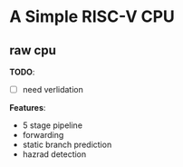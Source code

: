 # A Simple RISC-V CPU

## raw cpu

**TODO**:

- [ ] need verlidation

**Features**:

- 5 stage pipeline
- forwarding
- static branch prediction
- hazrad detection